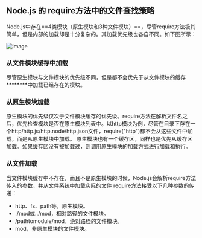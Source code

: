 ## Node.js 的 require方法中的文件查找策略

Node.js中存在==4类模块（原生模块和3种文件模块）==，尽管require方法极其简单，但是内部的加载却是十分复杂的。其加载优先级也各自不同。如下图所示：

![image](http://www.runoob.com/wp-content/uploads/2014/03/nodejs-require.jpg)

### 从文件模块缓存中加载
尽管原生模块与文件模块的优先级不同，但是都不会优先于从文件模块的缓存********中加载已经存在的模块。

### 从原生模块加载
原生模块的优先级仅次于文件模块缓存的优先级。require方法在解析文件名之后，优先检查模块是否在原生模块列表中。以http模块为例，尽管在目录下存在一个http/http.js/http.node/http.json文件，require("http")都不会从这些文件中加载，而是从原生模块中加载。
原生模块也有一个缓存区，同样也是优先从缓存区加载。如果缓存区没有被加载过，则调用原生模块的加载方式进行加载和执行。

### 从文件加载
当文件模块缓存中不存在，而且不是原生模块的时候，Node.js会解析require方法传入的参数，并从文件系统中加载实际的文件
require方法接受以下几种参数的传递：

- http、fs、path等，原生模块。
- ./mod或../mod，相对路径的文件模块。
- /pathtomodule/mod，绝对路径的文件模块。
- mod，非原生模块的文件模块。

